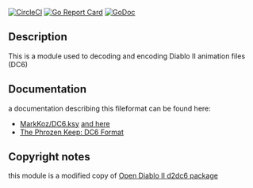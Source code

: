 [![CircleCI](https://img.shields.io/circleci/build/github/gucio321/d2dc6/master?style=flat)](https://app.circleci.com/pipelines/github/gucio321/d2dc6)
[![Go Report Card](https://goreportcard.com/badge/github.com/gucio321/d2dc6)](https://goreportcard.com/report/github.com/gucio321/d2dc6)
[![GoDoc](https://pkg.go.dev/badge/github.com/gucio321/d2dc6?utm_source=godoc)](https://pkg.go.dev/mod/github.com/gucio321/d2dc6)

## Description

This is a module used to decoding and encoding Diablo II animation files (DC6)

## Documentation

a documentation describing this fileformat can be found here:
- [MarkKoz/DC6.ksy](https://gist.github.com/MarkKoz/874052801d7eddd1bb4a9b69cd1e9ac8) [and here](./docs/dc6.ksy)
- [The Phrozen Keep: DC6 Format](https://d2mods.info/forum/viewtopic.php?t=724#p148076)

## Copyright notes

this module is a modified copy of [Open Diablo II d2dc6 package](https://github.com/OpenDiablo2/OpenDiablo2/blob/master/d2common/d2fileformats/d2dc6)
